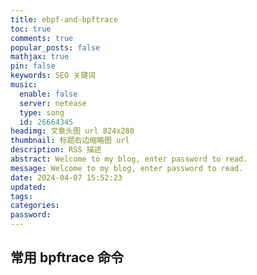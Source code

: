 ```yaml
---
title: ebpf-and-bpftrace
toc: true
comments: true
popular_posts: false
mathjax: true
pin: false
keywords: SEO 关键词
music:
  enable: false
  server: netease
  type: song
  id: 26664345
headimg: 文章头图 url 824x280
thumbnail: 标题右边缩略图 url
description: RSS 描述
abstract: Welcome to my blog, enter password to read.
message: Welcome to my blog, enter password to read.
date: 2024-04-07 15:52:23
updated:
tags:
categories:
password:
---
```


## 常用 bpftrace 命令

